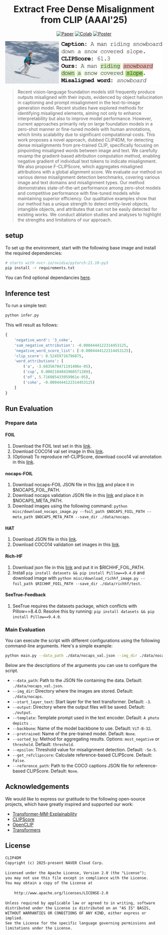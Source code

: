 <div align="center">
    
# Extract Free Dense Misalignment from CLIP (AAAI'25)
 [![Paper](https://img.shields.io/badge/Paper-arxiv.2412.18404-green)](https://arxiv.org/abs/2412.18404) [![Colab](https://img.shields.io/badge/Code-Colab-orange)](https://colab.research.google.com/drive/1UV8GMhj1VCV9QboucGSnSIo95UWWK6eY?usp=sharing) [![Poster](https://img.shields.io/badge/Poster-pdf-blue)](./misc/CLIP4DM_poster.pdf)
<p align="center">
  <img width="513" alt="image" src="misc/thumbnail.png">
</p>
</div>

> Recent vision-language foundation models still frequently produce outputs misaligned with their inputs, evidenced by object hallucination in captioning and prompt misalignment in the text-to-image generation model. Recent studies have explored methods for identifying misaligned elements, aiming not only to enhance interpretability but also to improve model performance. However, current approaches primarily rely on large foundation models in a zero-shot manner or fine-tuned models with human annotations, which limits scalability due to significant computational costs. This work proposes a novel approach, dubbed CLIP4DM, for detecting dense misalignments from pre-trained CLIP, specifically focusing on pinpointing misaligned words between image and text. We carefully revamp the gradient-based attribution computation method, enabling negative gradient of individual text tokens to indicate misalignment. We also propose F-CLIPScore, which aggregates misaligned attributions with a global alignment score. We evaluate our method on various dense misalignment detection benchmarks, covering various image and text domains and misalignment types. Our method demonstrates state-of-the-art performance among zero-shot models and competitive performance with fine-tuned models while maintaining superior efficiency. Our qualitative examples show that our method has a unique strength to detect entity-level objects, intangible objects, and attributes that can not be easily detected for existing works. We conduct ablation studies and analyses to highlight the strengths and limitations of our approach. 

## setup
To set up the environment, start with the following base image and install the required dependencies:

```bash
# starts with nvcr.io/nvidia/pytorch:21.10-py3
pip install -r requirements.txt
```
You can find optional dependancies [here](./requirements.txt).

## Inference test 

To run a simple test:
```bash
python infer.py
```
This will result as follows:

```python
{
    'negative_word': '3_coke',
    'sum_negative_attribution': -0.0004444122314453125,
    'negative_word_score_list': [-0.0004444122314453125],
    'clip_score': 0.52459716796875,
    'word_attributions': [
        ('a', -3.6835670471191406e-05),
        ('cup', 0.0002104043960571289),
        ('of', 5.716085433959961e-05),
        ('coke', -0.0004444122314453125)
    ]
}
``` 

## Run Evaluation 
### Prepare data
#### FOIL

1) Download the FOIL test set in this [link](https://foilunitn.github.io/).
2) Download COCO14 val set image in this [link](https://cocodataset.org/#download).
3) (Optional) To reproduce ref-CLIPScore, download coco14 val annotation in this [link](https://cocodataset.org/#download).

#### nocaps-FOIL

1) Download nocaps-FOIL JSON file in this [link](https://github.com/DavidMChan/aloha/blob/main/data/nocaps-val-foil.json) and place it in $NOCAPS_FOIL_PATH.
2) Download nocaps validation JSON file in this [link](https://nocaps.s3.amazonaws.com/nocaps_val_4500_captions.json) and place it in $NOCAPS_META_PATH.
3) Download images using the following command: `python misc/download_nocaps_image.py --foil_path $NOCAPS_FOIL_PATH --meta_path $NOCAPS_META_PATH --save_dir ./data/nocaps`.

#### HAT

1) Download JSON file in this [link](https://github.com/DavidMChan/aloha/blob/main/data/hat-trainval.json).
2) Download COCO14 validation set images in this [link](https://cocodataset.org/#download).

#### Rich-HF

1) Download json file in this [link](https://github.com/google-research-datasets/richhf-18k/blob/main/test.tfrecord) and put it in $RICHHF_FOIL_PATH.
2) Install `pip install datasets && pip install Pillow==9.4.0` and download image with `python misc/download_richhf_image.py --foil_path $RICHHF_FOIL_PATH --save_dir ./data/richhf/test`.

#### SeeTrue-Feedback

1) SeeTrue requires the datasets package, which conflicts with Pillow==8.4.0. Resolve this by running: `pip install datasets && pip install Pillow==9.4.0`.

### Main Evaluation

You can execute the script with different configurations using the following command-line arguments. Here's a simple example:
```bash
python main.py --data_path ./data/nocaps_val.json --img_dir ./data/nocaps/
```

Below are the descriptions of the arguments you can use to configure the script.
- `--data_path`: Path to the JSON file containing the data. Default: `./data/nocaps_val.json`.
- `--img_dir`: Directory where the images are stored. Default: `./data/nocaps`. 
- `--start_layer_text`: Start layer for the text transformer. Default: `-3`. 
- `--output`: Directory where the output files will be saved. Default: `./output`. 
- `--template`: Template prompt used in the text encoder. Default: `A photo depicts `.
- `--backbone`: Name of the model backbone to use. Default: `ViT-B-32`. 
- `--pretrained`: Name of the pre-trained model. Default: `None`. 
- `--sorted_by`: Method for aggregating results. Options: `most_negative` or `threshold`. Default: `threshold`. 
- `--epsilon`: Threshold value for misalignment detection. Default: `-5e-5`.
- `--get_refclipscore`: Calculate reference-based CLIPScore. Default: `False`. 
- `--reference_path`: Path to the COCO captions JSON file for reference-based CLIPScore. Default: `None`.


## Acknowledgements

We would like to express our gratitude to the following open-source projects, which have greatly inspired and supported our work:

- [Transformer-MM-Explainability](https://github.com/hila-chefer/Transformer-MM-Explainability)
- [CLIPScore](https://github.com/jmhessel/clipscore)
- [OpenCLIP](https://github.com/mlfoundations/open_clip)
- [Transformers](https://github.com/huggingface/transformers)


## License
```
CLIP4DM
Copyright (c) 2025-present NAVER Cloud Corp.

Licensed under the Apache License, Version 2.0 (the "License");
you may not use this file except in compliance with the License.
You may obtain a copy of the License at

    http://www.apache.org/licenses/LICENSE-2.0

Unless required by applicable law or agreed to in writing, software
distributed under the License is distributed on an "AS IS" BASIS,
WITHOUT WARRANTIES OR CONDITIONS OF ANY KIND, either express or implied.
See the License for the specific language governing permissions and
limitations under the License.
```
